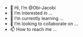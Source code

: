 - 👋 Hi, I’m @Obi-Jacobi
- 👀 I’m interested in ...
- 🌱 I’m currently learning ...
- 💞️ I’m looking to collaborate on ...
- 📫 How to reach me ...

<!---
Obi-Jacobi/Obi-Jacobi is a ✨ special ✨ repository because its `README.md` (this file) appears on your GitHub profile.
You can click the Preview link to take a look at your changes.
--->
